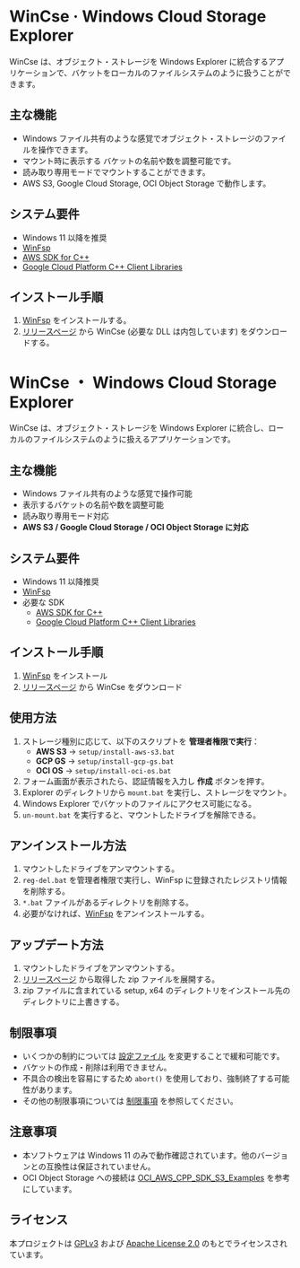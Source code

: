 # WinCse &middot; Windows Cloud Storage Explorer

WinCse は、オブジェクト・ストレージを Windows Explorer に統合するアプリケーションで、バケットをローカルのファイルシステムのように扱うことができます。  

## 主な機能
- Windows ファイル共有のような感覚でオブジェクト・ストレージのファイルを操作できます。
- マウント時に表示する バケットの名前や数を調整可能です。
- 読み取り専用モードでマウントすることができます。
- AWS S3, Google Cloud Storage, OCI Object Storage で動作します。

## システム要件
- Windows 11 以降を推奨
- [WinFsp](http://www.secfs.net/winfsp/)
- [AWS SDK for C++](https://github.com/aws/aws-sdk-cpp)
- [Google Cloud Platform C++ Client Libraries](https://github.com/googleapis/google-cloud-cpp)

## インストール手順
1. [WinFsp](https://winfsp.dev/rel/) をインストールする。
2. [リリースページ](https://github.com/cbh34680/WinCse/releases) から WinCse (必要な DLL は内包しています) をダウンロードする。

# WinCse ・ Windows Cloud Storage Explorer

WinCse は、オブジェクト・ストレージを Windows Explorer に統合し、ローカルのファイルシステムのように扱えるアプリケーションです。

## 主な機能
- Windows ファイル共有のような感覚で操作可能
- 表示するバケットの名前や数を調整可能
- 読み取り専用モード対応
- **AWS S3 / Google Cloud Storage / OCI Object Storage に対応**

## システム要件
- Windows 11 以降推奨
- [WinFsp](http://www.secfs.net/winfsp/)
- 必要な SDK
  - [AWS SDK for C++](https://github.com/aws/aws-sdk-cpp)
  - [Google Cloud Platform C++ Client Libraries](https://github.com/googleapis/google-cloud-cpp)

## インストール手順
1. [WinFsp](https://winfsp.dev/rel/) をインストール
2. [リリースページ](https://github.com/cbh34680/WinCse/releases) から WinCse をダウンロード

## 使用方法
1. ストレージ種別に応じて、以下のスクリプトを **管理者権限で実行**：
   - **AWS S3** &rarr; `setup/install-aws-s3.bat`
   - **GCP GS** &rarr; `setup/install-gcp-gs.bat`
   - **OCI OS** &rarr; `setup/install-oci-os.bat`
2. フォーム画面が表示されたら、認証情報を入力し **作成** ボタンを押す。
3. Explorer のディレクトリから `mount.bat` を実行し、ストレージをマウント。
4. Windows Explorer でバケットのファイルにアクセス可能になる。
5. `un-mount.bat` を実行すると、マウントしたドライブを解除できる。

## アンインストール方法
1. マウントしたドライブをアンマウントする。
2. `reg-del.bat` を管理者権限で実行し、WinFsp に登録されたレジストリ情報を削除する。
3. `*.bat` ファイルがあるディレクトリを削除する。
4. 必要がなければ、[WinFsp](https://winfsp.dev/rel/) をアンインストールする。

## アップデート方法
1. マウントしたドライブをアンマウントする。
2. [リリースページ](https://github.com/cbh34680/WinCse/releases) から取得した zip ファイルを展開する。
3. zip ファイルに含まれている setup, x64 のディレクトリをインストール先のディレクトリに上書きする。

## 制限事項
- いくつかの制約については [設定ファイル](./doc/conf-example.txt) を変更することで緩和可能です。
- バケットの作成・削除は利用できません。
- 不具合の検出を容易にするため `abort()` を使用しており、強制終了する可能性があります。
- その他の制限事項については [制限事項](./doc/limitations-ja.md) を参照してください。

## 注意事項
- 本ソフトウェアは Windows 11 のみで動作確認されています。他のバージョンとの互換性は保証されていません。
- OCI Object Storage への接続は [OCI_AWS_CPP_SDK_S3_Examples](https://github.com/tonymarkel/OCI_AWS_CPP_SDK_S3_Examples) を参考にしています。

## ライセンス
本プロジェクトは [GPLv3](https://www.gnu.org/licenses/gpl-3.0.html) および [Apache License 2.0](https://www.apache.org/licenses/LICENSE-2.0) のもとでライセンスされています。
